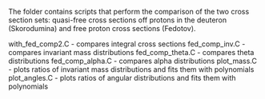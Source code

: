 The folder contains scripts that perform the comparison of the two cross section sets: quasi-free cross sections off protons in the deuteron (Skorodumina) and free proton cross sections (Fedotov).


with_fed_comp2.C - compares integral cross sections
fed_comp_inv.C - compares invariant mass distributions
fed_comp_theta.C - compares theta distributions
fed_comp_alpha.C - compares alpha distributions
plot_mass.C - plots ratios of invariant mass distributions and fits them with polynomials
plot_angles.C - plots ratios of angular distributions and fits them with polynomials
